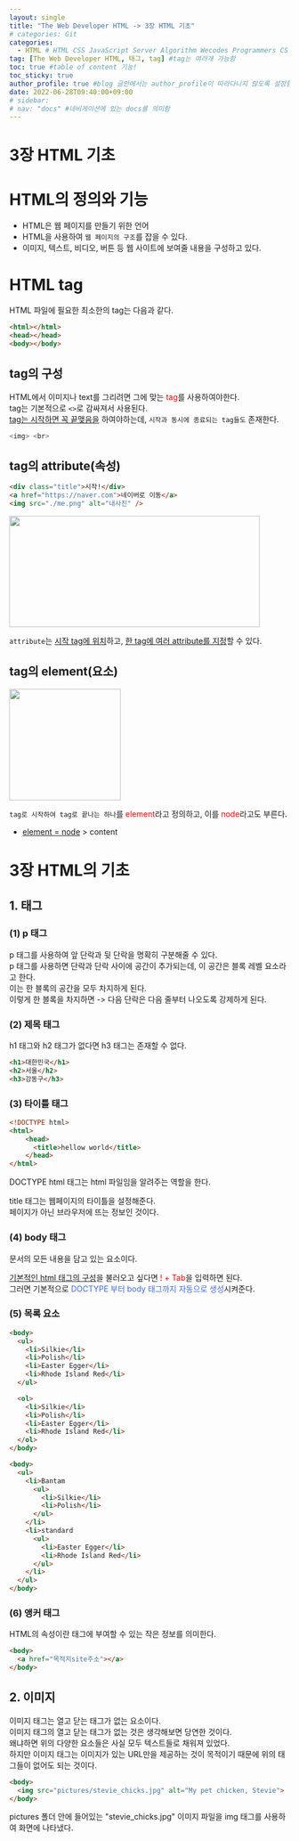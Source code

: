 ```yaml
---
layout: single
title: "The Web Developer HTML -> 3장 HTML 기초"
# categories: Git
categories:
  - HTML # HTML CSS JavaScript Server Algorithm Wecodes Programmers CS Github Blog
tag: [The Web Developer HTML, 태그, tag] #tag는 여러개 가능함
toc: true #table of content 기능!
toc_sticky: true
author_profile: true #blog 글안에서는 author_profile이 따라다니지 않도록 설정함
date: 2022-06-28T09:40:00+09:00
# sidebar:
# nav: "docs" #네비게이션에 있는 docs를 의미함
---
```

# 3장 HTML 기초

# HTML의 정의와 기능

- HTML은 웹 페이지를 만들기 위한 언어
- HTML을 사용하여 `웹 페이지의 구조`를 잡을 수 있다.
- 이미지, 텍스트, 비디오, 버튼 등 웹 사이트에 보여줄 내용을 구성하고 있다.

# HTML tag

HTML 파일에 필요한 최소한의 tag는 다음과 같다.

```html
<html></html>
<head></head>
<body></body>
```

## tag의 구성

HTML에서 이미지나 text를 그리려면 그에 맞는 <span style="color:red">tag</span>를 사용하여야한다.  
tag는 기본적으로 `<>`로 감싸져서 사용된다.  
<u>tag는 시작하면 꼭 끝맺음을</u> 하여야하는데, `시작과 동시에 종료되는 tag들도` 존재한다.

```bash
<img> <br>
```

## tag의 attribute(속성)

```html
<div class="title">시작!</div>
<a href="https://naver.com">네이버로 이동</a>
<img src="./me.png" alt="내사진" />
```

<img src="https://user-images.githubusercontent.com/87808288/152677335-5d01e2bf-0327-4d6f-ba00-a34c18b3888a.png" width="450" height="200">

`attribute`는 <u>시작 tag에 위치</u>하고, <u>한 tag에 여러 attribute를 지정</u>할 수 있다.

## tag의 element(요소)

<img src="https://user-images.githubusercontent.com/87808288/152675115-dfa6c37f-4064-45b1-bb85-6a3b291e3d0b.png" width="200" height="200">

`tag로 시작하여 tag로 끝나는 하나`를 <span style="color:red">element</span>라고 정의하고, 이를 <span style="color:red">node</span>라고도 부른다.

- <u>element = node</u> > content

# 3장 HTML의 기초
## 1. 태그
### (1) p 태그
p 태그를 사용하여 앞 단락과 뒷 단락을 명확히 구분해줄 수 있다.  
p 태그를 사용하면 단락과 단락 사이에 공간이 추가되는데, 이 공간은 블록 레벨 요소라고 한다.  
이는 한 블록의 공간을 모두 차지하게 된다.  
이렇게 한 블록을 차지하면 -> 다음 단락은 다음 줄부터 나오도록 강제하게 된다.  

### (2) 제목 태그
h1 태그와 h2 태그가 없다면 h3 태그는 존재할 수 없다.  

```html
<h1>대한민국</h1>
<h2>서울</h2>
<h3>강동구</h3>
```

### (3) 타이틀 태그
```html
<!DOCTYPE html>
<html>
    <head>
      <title>hellow world</title>
    </head>
</html>
```

DOCTYPE html 태그는 html 파일임을 알려주는 역할을 한다.  

title 태그는 웹페이지의 타이틀을 설정해준다.  
페이지가 아닌 브라우저에 뜨는 정보인 것이다.  

### (4) body 태그
문서의 모든 내용을 담고 있는 요소이다.  

<u>기본적인 html 태그의 구성</u>을 불러오고 싶다면 <span style="color:red">! + Tab</span>을 입력하면 된다.  
그러면 기본적으로 <span style="color:royalblue">DOCTYPE 부터 body 태그까지 자동으로 생성</span>시켜준다.  

### (5) 목록 요소
```html
<body>
  <ul>
    <li>Silkie</li>
    <li>Polish</li>
    <li>Easter Egger</li>
    <li>Rhode Island Red</li>
  </ul>

  <ol>
    <li>Silkie</li>
    <li>Polish</li>
    <li>Easter Egger</li>
    <li>Rhode Island Red</li>
  </ol>
</body>
```

```html
<body>
  <ul>
    <li>Bantam
      <ul>
        <li>Silkie</li>
        <li>Polish</li>
      </ul>
    </li>
    <li>standard
      <ul>
        <li>Easter Egger</li>
        <li>Rhode Island Red</li>
      </ul>
    </li>
  </ul>
</body>
```

### (6) 앵커 태그
HTML의 속성이란 태그에 부여할 수 있는 작은 정보를 의미한다.  

```html
<body>
  <a href="목적지site주소"></a>
</body>
```

## 2. 이미지
이미지 태그는 열고 닫는 태그가 없는 요소이다.  
이미지 태그의 열고 닫는 태그가 없는 것은 생각해보면 당연한 것이다.  
왜냐하면 위의 다양한 요소들은 사실 모두 텍스트들로 채워져 있었다.  
하지만 이미지 태그는 이미지가 있는 URL만을 제공하는 것이 목적이기 때문에 위의 태그들이 없어도 되는 것이다.  

```html
<body>
  <img src="pictures/stevie_chicks.jpg" alt="My pet chicken, Stevie">
</body>
```

pictures 폴더 안에 들어있는 "stevie_chicks.jpg" 이미지 파일을 img 태그를 사용하여 화면에 나타냈다.  



<!-- <span style="color:royalblue"> -->

<!-- ### 2. Link 넣기

```

유형 1: (설명어를 입력) : [gunhee's coding blog](https://gunhee-jeong.github.io/)
유형 2: (URL 자동연결) : <https://gunhee-jeong.github.io/>
유형 3: (동일 파일 내 '문단으로 이동') : [1. Header로 이동](###-1-header)

```

유형 1: (설명어를 입력) : [gunhee's coding blog](https://gunhee-jeong.github.io/)
유형 2: (URL 자동연결) : <https://gunhee-jeong.github.io/>
유형 3: (동일 파일 내 '문단으로 이동') : [1. Header로 이동](#1-header)
유형 3의 방법

1. 특수문자를 제거
2. 스페이스는 -로 바꾸고
3. 대문자는 소문자로!
   그래서 ### 1. Header -> #1-header

## Link: [google][https://www.google.com/]

### 3. 수평선

```

---

```

---

### 4. 라인 바꾸기

```

스페이스바를 2번 눌러주면 다음칸으로
이동할 수 있어요!

```

---

스페이스바를 2번 눌러주면
다음칸으로 이동할 수 있어요!

### 5. list 만들기

```

1. 1번
2. 2번
3. 3번

- 순서없는 list
  - 순서없는 list
    - 순서없는 list

```

1. 1번
2. 2번
3. 3번

- 순서없는 list
  - 순서없는 list
    - 순서없는 list

---

### 6. font 관련

```

**진하게** -> 볼드
_기울여서_ -> 이탤릭체
~~취소선~~ -> 취소선

<ul>밑줄넣기</ul> -> 밑줄
<span style="color:red">빨간 글씨</span> -> 글자색
이것이 `인라인` 입니다 -> 인라인 코드
```

**진하게** -> 볼드
_기울여서_ -> 이탤릭체
~~취소선~~ -> 취소선
<u>밑줄넣기</u> -> 밑줄
<span style="color:red">빨간 글씨</span>
이것이 `인라인` 입니다 -> 인라인 코드

---

### 7. 인용구문

```
> coding
>
> > JavaScript
> >
> > > 내가 프짱!
```

> coding
>
> > JavaScript
> >
> > > 내가 프짱!

---

### 8. 이미지 삽입

```
유형1: ('사이즈를 조절' -> HTML 태그 사용) : <img src="https://gunhee-jeong.github.io/assets/images/blogLogo.png" width="300" height="200">
유형2: (이미지 삽입 후 -> 링크 걸기)
[![이미지](https://gunhee-jeong.github.io/assets/images/blogLogo/blogLogo.png)](https://gunhee-jeong.github.io/)
```

유형1: ('사이즈를 조절' -> HTML 태그 사용) : <img src="https://gunhee-jeong.github.io/assets/images/blogLogo.png" width="300" height="200">
유형2: (이미지 삽입 후 -> 링크 걸기)
[![이미지](https://gunhee-jeong.github.io/assets/images/blogLogo.png)](https://gunhee-jeong.github.io/)

### 9. 표 만들기

```
||국어|영어|
| :--- | ---: | :--: |
|건희 | 100점 | 100점
|철수 | 100점 | 100점
```

|      |  국어 | 영어  |
| :--- | ----: | :---: |
| 건희 | 100점 | 100점 |
| 철수 | 100점 | 100점 |

> - header를 넣고 싶은 경우 ---을 사용하고 :을 이용하여 정렬에 사용함!

### 10. 토글 만들기

```
<details>
<summary>여기를 누르세요</summary>
<div markdown="1">
숨겨진 내용
</div>
</details>
```

<details>
<summary>여기를 누르세요</summary>
<div markdown="1">
숨겨진 내용
</div>
</details> -->
